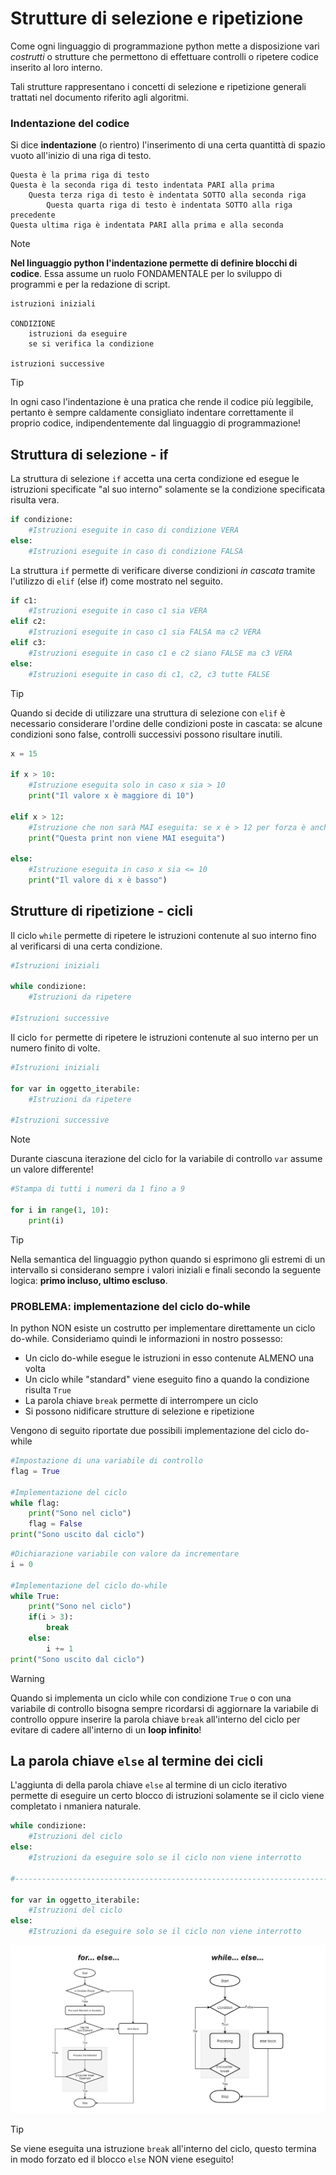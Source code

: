 # Strutture di selezione e ripetizione

Come ogni linguaggio di programmazione python mette a disposizione vari *costrutti* o strutture che permettono di effettuare controlli o ripetere codice inserito al loro interno.

Tali strutture rappresentano i concetti di selezione e ripetizione generali trattati nel documento riferito agli algoritmi.

### Indentazione del codice

Si dice **indentazione** (o rientro) l'inserimento di una certa quantittà di spazio vuoto all'inizio di una riga di testo.

```
Questa è la prima riga di testo
Questa è la seconda riga di testo indentata PARI alla prima
	Questa terza riga di testo è indentata SOTTO alla seconda riga
		Questa quarta riga di testo è indentata SOTTO alla riga precedente
Questa ultima riga è indentata PARI alla prima e alla seconda
```

>[!NOTE]
>**Nel linguaggio python l'indentazione permette di definire blocchi di codice**. Essa assume un ruolo FONDAMENTALE per lo sviluppo di programmi e per la redazione di script.


```
istruzioni iniziali

CONDIZIONE
	istruzioni da eseguire
	se si verifica la condizione

istruzioni successive
```

>[!TIP]
>In ogni caso l'indentazione è una pratica che rende il codice più leggibile, pertanto è sempre caldamente consigliato indentare correttamente il proprio codice, indipendentemente dal linguaggio di programmazione!

## Struttura di selezione - if

La struttura di selezione `if` accetta una certa condizione ed esegue le istruzioni specificate "al suo interno" solamente se la condizione specificata risulta vera.

```python
if condizione:
	#Istruzioni eseguite in caso di condizione VERA
else:
	#Istruzioni eseguite in caso di condizione FALSA
```

La struttura `if` permette di verificare diverse condizioni *in cascata* tramite l'utilizzo di `elif` (else if) come mostrato nel seguito.

```python
if c1:
	#Istruzioni eseguite in caso c1 sia VERA
elif c2:
	#Istruzioni eseguite in caso c1 sia FALSA ma c2 VERA
elif c3:
	#Istruzioni eseguite in caso c1 e c2 siano FALSE ma c3 VERA
else:
	#Istruzioni eseguite in caso di c1, c2, c3 tutte FALSE
```

>[!TIP]
>Quando si decide di utilizzare una struttura di selezione con `elif` è necessario considerare l'ordine delle condizioni poste in cascata: se alcune condizioni sono false, controlli successivi possono risultare inutili.

```python
x = 15

if x > 10:
	#Istruzione eseguita solo in caso x sia > 10
	print("Il valore x è maggiore di 10")

elif x > 12:
	#Istruzione che non sarà MAI eseguita: se x è > 12 per forza è anche > 10: si cade nel caso precedente!
	print("Questa print non viene MAI eseguita")

else:
	#Istruzione eseguita in caso x sia <= 10
	print("Il valore di x è basso")
```

## Strutture di ripetizione - cicli

Il ciclo `while` permette di ripetere le istruzioni contenute al suo interno fino al verificarsi di una certa condizione.

```python
#Istruzioni iniziali

while condizione:
	#Istruzioni da ripetere

#Istruzioni successive
```

Il ciclo `for` permette di ripetere le istruzioni contenute al suo interno per un numero finito di volte.

```python
#Istruzioni iniziali

for var in oggetto_iterabile:
	#Istruzioni da ripetere

#Istruzioni successive
```

>[!NOTE]
>Durante ciascuna iterazione del ciclo for la variabile di controllo `var` assume un valore differente!

```python
#Stampa di tutti i numeri da 1 fino a 9

for i in range(1, 10):
	print(i)
```

>[!TIP]
>Nella semantica del linguaggio python quando si esprimono gli estremi di un intervallo si considerano sempre i valori iniziali e finali secondo la seguente logica: **primo incluso, ultimo escluso**.

### PROBLEMA: implementazione del ciclo do-while

In python NON esiste un costrutto per implementare direttamente un ciclo do-while. Consideriamo quindi le informazioni in nostro possesso:

* Un ciclo do-while esegue le istruzioni in esso contenute ALMENO una volta
* Un ciclo while "standard" viene eseguito fino a quando la condizione risulta `True`
* La parola chiave `break` permette di interrompere un ciclo
* Si possono nidificare strutture di selezione e ripetizione

Vengono di seguito riportate due possibili implementazione del ciclo do-while

```python
#Impostazione di una variabile di controllo
flag = True

#Implementazione del ciclo
while flag:
    print("Sono nel ciclo")
    flag = False
print("Sono uscito dal ciclo")
```

```python
#Dichiarazione variabile con valore da incrementare
i = 0

#Implementazione del ciclo do-while
while True:
    print("Sono nel ciclo")
    if(i > 3):
        break
    else:
        i += 1
print("Sono uscito dal ciclo")
```

>[!WARNING]
>Quando si implementa un ciclo while con condizione `True` o con una variabile di controllo bisogna sempre ricordarsi di aggiornare la variabile di controllo oppure inserire la parola chiave `break` all'interno del ciclo per evitare di cadere all'interno di un **loop infinito**!

## La parola chiave `else` al termine dei cicli

L'aggiunta di della parola chiave `else` al termine di un ciclo iterativo permette di eseguire un certo blocco di istruzioni solamente se il ciclo viene completato i nmaniera naturale.

```python
while condizione:
    #Istruzioni del ciclo
else:
    #Istruzioni da eseguire solo se il ciclo non viene interrotto

#---------------------------------------------------------------------------#

for var in oggetto_iterabile:
    #Istruzioni del ciclo
else:
    #Istruzioni da eseguire solo se il ciclo non viene interrotto
```

![cicli-else](./images/cicli-else.jpg)

>[!TIP]
> Se viene eseguita una istruzione `break` all'interno del ciclo, questo termina in modo forzato ed il blocco `else` NON viene eseguito!